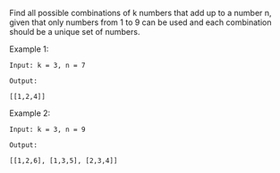 Find all possible combinations of k numbers that add up to a number n, given that only numbers from
1 to 9 can be used and each combination should be a unique set of numbers.


Example 1:
```
Input: k = 3, n = 7

Output:

[[1,2,4]]
```
Example 2:
```
Input: k = 3, n = 9

Output:

[[1,2,6], [1,3,5], [2,3,4]]
```
